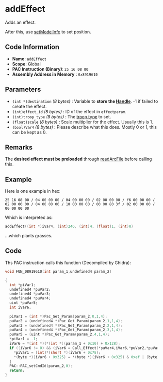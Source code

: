 # addEffect

Adds an effect.

After this, use [setModelInfo](./setmodelinfo.md) to set position.

## Code Information

- **Name**: `addEffect`
- **Scope**: Global
- **PAC Instruction (Binary)**: `25 16 08 00`
- **Assembly Address in Memory** : `0x8919610`

## Parameters

- `(int *)destination` *(8 bytes)* : Variable to **store the  [Handle](./guide/category.md#getting-handle)**. -1 if failed to create the effect.
- `(int)effect_id` *(8 bytes)* : ID of the effect in `effectparam`.
- `(int)troop_type` *(8 bytes)* : The [troop type](./guide/reference-table.md#hitbox-layers) to set.
- `(float)scale` *(8 bytes)* : Scale multiplier for the effect. Usually this is 1.
- `(bool)Var4` *(8 bytes)* : Please describe what this does. Mostly 0 or 1, this can be kept as 0.

## Remarks

The **desired effect must be preloaded** through [readArcFile](./readarcfile.md) before calling this.

## Example

Here is one example in hex:

```25 16 08 00 / 04 00 00 00 / 04 00 00 00 / 02 00 00 00 / f6 00 00 00 / 02 00 00 00 / 04 00 00 00 / 10 00 00 00 / 00 00 80 3f / 02 00 00 00 / 00 00 00 00```

Which is interpreted as:

```c
addEffect((int *)iVar4, (int)246, (int)4, (float)1, (int)0)
```

...which plants grasses.

## Code

Ths PAC instruction calls this function (Decompiled by Ghidra):

```c
void FUN_08919610(int param_1,undefined4 param_2)

{
  int *piVar1;
  undefined4 *puVar2;
  undefined4 *puVar3;
  undefined4 *puVar4;
  uint *puVar5;
  int iVar6;
  
  piVar1 = (int *)Pac_Get_Param(param_2,0,1,4);
  puVar2 = (undefined4 *)Pac_Get_Param(param_2,1,1,4);
  puVar3 = (undefined4 *)Pac_Get_Param(param_2,2,1,4);
  puVar4 = (undefined4 *)Pac_Get_Param(param_2,3,1,4);
  puVar5 = (uint *)Pac_Get_Param(param_2,4,1,4);
  *piVar1 = -1;
  iVar6 = *(int *)(*(int *)(param_1 + 0x10) + 0x128);
  if ((iVar6 != 0) && (iVar6 = Call_Effect(*puVar4,iVar6,*puVar2,*puVar3,0), iVar6 != 0)) {
    *piVar1 = (int)*(short *)(iVar6 + 0x78);
    *(byte *)(iVar6 + 0x325) = *(byte *)(iVar6 + 0x325) & 0xef | (byte)((*puVar5 & 1) << 4);
  }
  PAC::PAC_setCmdId(param_2,0);
  return;
}
```
